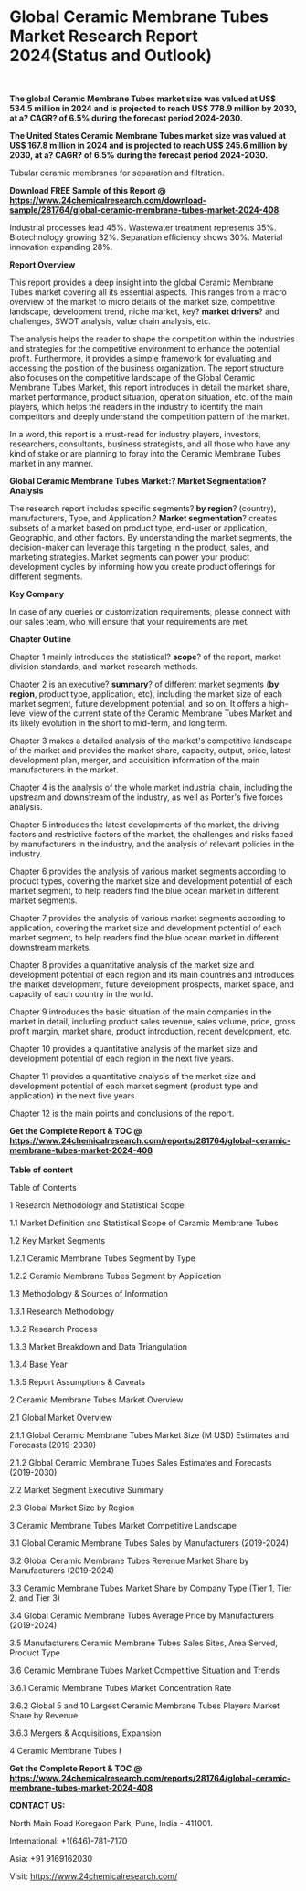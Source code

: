 <h1>Global Ceramic Membrane Tubes Market Research Report 2024(Status and Outlook)</h1><br/><p><strong>The global Ceramic Membrane Tubes market size was valued at US$ 534.5 million in 2024 and is projected to reach US$ 778.9 million by 2030, at a? <strong>CAGR</strong>? of 6.5% during the forecast period 2024-2030.</strong></p><p><strong>The United States Ceramic Membrane Tubes market size was valued at US$ 167.8 million in 2024 and is projected to reach US$ 245.6 million by 2030, at a? <strong>CAGR</strong>? of 6.5% during the forecast period 2024-2030.</strong></p><p>Tubular ceramic membranes for separation and filtration.</p><div><b>Download FREE Sample of this Report @ <a href="https://www.24chemicalresearch.com/download-sample/281764/global-ceramic-membrane-tubes-market-2024-408">https://www.24chemicalresearch.com/download-sample/281764/global-ceramic-membrane-tubes-market-2024-408</a></b></div><p>Industrial processes lead 45%. Wastewater treatment represents 35%. Biotechnology growing 32%. Separation efficiency shows 30%. Material innovation expanding 28%.</p><p><strong>Report Overview</strong></p><p>This report provides a deep insight into the global Ceramic Membrane Tubes market covering all its essential aspects. This ranges from a macro overview of the market to micro details of the market size, competitive landscape, development trend, niche market, key? <strong>market drivers</strong>? and challenges, SWOT analysis, value chain analysis, etc.</p><p>The analysis helps the reader to shape the competition within the industries and strategies for the competitive environment to enhance the potential profit. Furthermore, it provides a simple framework for evaluating and accessing the position of the business organization. The report structure also focuses on the competitive landscape of the Global Ceramic Membrane Tubes Market, this report introduces in detail the market share, market performance, product situation, operation situation, etc. of the main players, which helps the readers in the industry to identify the main competitors and deeply understand the competition pattern of the market.</p><p>In a word, this report is a must-read for industry players, investors, researchers, consultants, business strategists, and all those who have any kind of stake or are planning to foray into the Ceramic Membrane Tubes market in any manner.</p><p><strong>Global Ceramic Membrane Tubes Market:? Market Segmentation? Analysis</strong></p><p>The research report includes specific segments? <strong>by region</strong>? (country), manufacturers, Type, and Application.? <strong>Market segmentation</strong>? creates subsets of a market based on product type, end-user or application, Geographic, and other factors. By understanding the market segments, the decision-maker can leverage this targeting in the product, sales, and marketing strategies. Market segments can power your product development cycles by informing how you create product offerings for different segments.</p><p><strong>Key Company</strong></p><p>In case of any queries or customization requirements, please connect with our sales team, who will ensure that your requirements are met.</p><p><strong>Chapter Outline</strong></p><p>Chapter 1 mainly introduces the statistical? <strong><strong>scope</strong></strong>? of the report, market division standards, and market research methods.</p><p>Chapter 2 is an executive? <strong><strong>summary</strong></strong>? of different market segments (<strong>by region</strong>, product type, application, etc), including the market size of each market segment, future development potential, and so on. It offers a high-level view of the current state of the Ceramic Membrane Tubes Market and its likely evolution in the short to mid-term, and long term.</p><p>Chapter 3 makes a detailed analysis of the market's competitive landscape of the market and provides the market share, capacity, output, price, latest development plan, merger, and acquisition information of the main manufacturers in the market.</p><p>Chapter 4 is the analysis of the whole market industrial chain, including the upstream and downstream of the industry, as well as Porter's five forces analysis.</p><p>Chapter 5 introduces the latest developments of the market, the driving factors and restrictive factors of the market, the challenges and risks faced by manufacturers in the industry, and the analysis of relevant policies in the industry.</p><p>Chapter 6 provides the analysis of various market segments according to product types, covering the market size and development potential of each market segment, to help readers find the blue ocean market in different market segments.</p><p>Chapter 7 provides the analysis of various market segments according to application, covering the market size and development potential of each market segment, to help readers find the blue ocean market in different downstream markets.</p><p>Chapter 8 provides a quantitative analysis of the market size and development potential of each region and its main countries and introduces the market development, future development prospects, market space, and capacity of each country in the world.</p><p>Chapter 9 introduces the basic situation of the main companies in the market in detail, including product sales revenue, sales volume, price, gross profit margin, market share, product introduction, recent development, etc.</p><p>Chapter 10 provides a quantitative analysis of the market size and development potential of each region in the next five years.</p><p>Chapter 11 provides a quantitative analysis of the market size and development potential of each market segment (product type and application) in the next five years.</p><p>Chapter 12 is the main points and conclusions of the report.</p><div><b>Get the Complete Report & TOC @ <a href="https://www.24chemicalresearch.com/reports/281764/global-ceramic-membrane-tubes-market-2024-408">https://www.24chemicalresearch.com/reports/281764/global-ceramic-membrane-tubes-market-2024-408</a></b></div><br><b>Table of content</b><p>Table of Contents<br />
 
  1 Research Methodology and Statistical Scope<br />
 
  1.1 Market Definition and Statistical Scope of Ceramic Membrane Tubes<br />
 
  1.2 Key Market Segments<br />
 
  1.2.1 Ceramic Membrane Tubes Segment by Type<br />
 
  1.2.2 Ceramic Membrane Tubes Segment by Application<br />
 
  1.3 Methodology & Sources of Information<br />
 
  1.3.1 Research Methodology<br />
 
  1.3.2 Research Process<br />
 
  1.3.3 Market Breakdown and Data Triangulation<br />
 
  1.3.4 Base Year<br />
 
  1.3.5 Report Assumptions & Caveats<br />
 
  2 Ceramic Membrane Tubes Market Overview<br />
 
  2.1 Global Market Overview<br />
 
  2.1.1 Global Ceramic Membrane Tubes Market Size (M USD) Estimates and Forecasts (2019-2030)<br />
 
  2.1.2 Global Ceramic Membrane Tubes Sales Estimates and Forecasts (2019-2030)<br />
 
  2.2 Market Segment Executive Summary<br />
 
  2.3 Global Market Size by Region<br />
 
  3 Ceramic Membrane Tubes Market Competitive Landscape<br />
 
  3.1 Global Ceramic Membrane Tubes Sales by Manufacturers (2019-2024)<br />
 
  3.2 Global Ceramic Membrane Tubes Revenue Market Share by Manufacturers (2019-2024)<br />
 
  3.3 Ceramic Membrane Tubes Market Share by Company Type (Tier 1, Tier 2, and Tier 3)<br />
 
  3.4 Global Ceramic Membrane Tubes Average Price by Manufacturers (2019-2024)<br />
 
  3.5 Manufacturers Ceramic Membrane Tubes Sales Sites, Area Served, Product Type<br />
 
  3.6 Ceramic Membrane Tubes Market Competitive Situation and Trends<br />
 
  3.6.1 Ceramic Membrane Tubes Market Concentration Rate<br />
 
  3.6.2 Global 5 and 10 Largest Ceramic Membrane Tubes Players Market Share by Revenue<br />
 
  3.6.3 Mergers & Acquisitions, Expansion<br />
 
  4 Ceramic Membrane Tubes I<br><div><b>Get the Complete Report & TOC @ <a href="https://www.24chemicalresearch.com/reports/281764/global-ceramic-membrane-tubes-market-2024-408">https://www.24chemicalresearch.com/reports/281764/global-ceramic-membrane-tubes-market-2024-408</a></b></div></p>
 
 <b>CONTACT US:</b><br>
 
 North Main Road Koregaon Park, Pune, India - 411001.<br/>
 
 International: +1(646)-781-7170<br/>
 
 Asia: +91 9169162030<br/>
 
 Visit: <a href="https://www.24chemicalresearch.com/">https://www.24chemicalresearch.com/</a>
 
 <br>